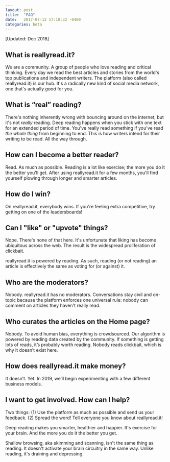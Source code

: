 ```yaml
---
layout: post
title:  "FAQ"
date:   2017-07-12 17:10:32 -0400
categories: beta
---
```

[Updated: Dec 2018]

## **What is reallyread.it?**
We are a community. A group of people who love reading and critical thinking. Every day we read the best articles and stories from the world's top publications and independent writers. The platform (also called reallyread.it) is our hub. It's a radically new kind of social media network, one that's actually *good* for you.

## **What is “real” reading?** 
There's nothing inherently wrong with bouncing around on the internet, but it's not *really* reading. Deep reading happens when you stick with one text for an extended period of time. You've really read something if you've read *the whole thing* from beginning to end. This is how writers intend for their writing to be read. All the way through. 

## **How can I become a better reader?** 
Read. As much as possible. Reading is a lot like exercise; the more you do it the better you'll get. After using reallyread.it for a few months, you'll find yourself plowing through longer and smarter articles. 

## **How do I win?** 
On reallyread.it, everybody wins. If you're feeling extra competitive, try getting on one of the leadersboards! 

## **Can I "like" or "upvote" things?**
Nope. There's none of that here. It's unfortunate that liking has become ubiquitous across the web. The result is the widespread proliferation of clickbait. 

reallyread.it is powered by reading. As such, reading (or not reading) an article is effectively the same as voting for (or against) it. 

## **Who are the moderators?**  
Nobody. reallyread.it has no moderators. Conversations stay civil and on-topic because the platform enforces one universal rule: nobody can comment on articles they haven't really read. 

## **Who curates the articles on the Home page?**
Nobody. To avoid human bias, everything is crowdsourced. Our algorithm is powered by reading data created by the community. If something is getting lots of reads, it’s probably worth reading. Nobody reads clickbait, which is why it doesn’t exist here. 

## **How does reallyread.it make money?** 
It doesn’t. Yet. In 2019, we’ll begin experimenting with a few different business models.

## **I want to get involved. How can I help?** 
Two things: (1) Use the platform as much as possible and send us your feedback. (2) Spread the word! Tell everyone you know about reallyread.it!









Deep reading makes you smarter, healthier and happier. It's exercise for your brain. And the more you do it the better you get. 

Shallow browsing, aka skimming and scanning, isn't the same thing as reading. It doesn't activate your brain circuitry in the same way. Unlike reading, it's draining and depressing. 